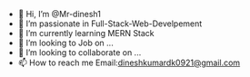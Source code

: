 - 👋 Hi, I’m @Mr-dinesh1
- 👀 I’m passionate in Full-Stack-Web-Develpement
- 🌱 I’m currently learning MERN Stack
- 💞️ I’m looking to Job on ...
-  💞️ I’m looking to collaborate on ...
- 📫 How to reach me Email:dineshkumardk0921@gmail.com

<!---
Mr-dinesh1/Mr-dinesh1 is a ✨ special ✨ repository because its `README.md` (this file) appears on your GitHub profile.
You can click the Preview link to take a look at your changes.
--->
